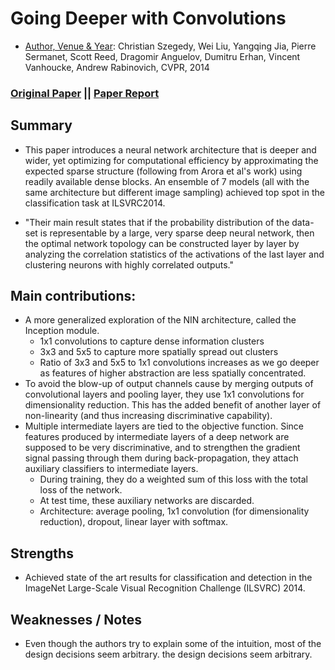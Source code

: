 # Going Deeper with Convolutions
- <ins>Author, Venue & Year</ins>: Christian Szegedy, Wei Liu, Yangqing Jia, Pierre Sermanet, Scott Reed, Dragomir Anguelov, Dumitru Erhan, Vincent Vanhoucke, Andrew Rabinovich, CVPR, 2014

### [Original Paper](https://arxiv.org/abs/1409.4842) || [**Paper Report**](https://github.com/AdiNarendra98/Papers-on-Vision/blob/main/Paper%20Summaries/07.Going%20Deeper%20with%20Convolutions/Going%20deeper%20with%20convolutions.pdf)

## Summary

- This paper introduces a neural network architecture
that is deeper and wider, yet optimizing for computational
efficiency by approximating the expected sparse structure
(following from Arora et al's work) using readily available
dense blocks. An ensemble of 7 models (all with the same
architecture but different image sampling) achieved top spot
in the classification task at ILSVRC2014.

- "Their main result states that if the probability distribution of the data-set is representable by a large, very sparse deep neural network, then the optimal network topology can be constructed layer by layer by analyzing the correlation statistics of the activations of the last layer and clustering neurons with highly correlated outputs."

## Main contributions:

- A more generalized exploration of the NIN architecture,
called the Inception module.
    - 1x1 convolutions to capture dense information clusters
    - 3x3 and 5x5 to capture more spatially spread out
    clusters
    - Ratio of 3x3 and 5x5 to 1x1 convolutions increases as we go deeper
    as features of higher abstraction are less spatially
    concentrated.
- To avoid the blow-up of output channels cause by merging outputs
of convolutional layers and pooling layer, they use 1x1 convolutions
for dimensionality reduction. This has the added benefit of another
layer of non-linearity (and thus increasing discriminative capability).
- Multiple intermediate layers are tied to the objective function. Since
features produced by intermediate layers of a deep network are
supposed to be very discriminative, and to strengthen the gradient signal
passing through them during back-propagation, they attach auxiliary classifiers
to intermediate layers.
    - During training, they do a weighted sum of this loss with the total loss
    of the network.
    - At test time, these auxiliary networks are discarded.
    - Architecture: average pooling, 1x1 convolution (for dimensionality reduction),
    dropout, linear layer with softmax.
    
## Strengths

- Achieved state of the art results for classification and detection in the ImageNet Large-Scale Visual Recognition Challenge (ILSVRC) 2014.

## Weaknesses / Notes

- Even though the authors try to explain some of the intuition, most of the design decisions seem arbitrary.
the design decisions seem arbitrary.
